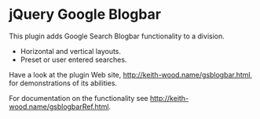 jQuery Google Blogbar
=====================

This plugin adds Google Search Blogbar functionality to a division.

* Horizontal and vertical layouts.
* Preset or user entered searches.

Have a look at the plugin Web site, http://keith-wood.name/gsblogbar.html, for demonstrations of its abilities.

For documentation on the functionality see http://keith-wood.name/gsblogbarRef.html.
